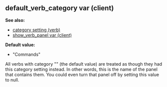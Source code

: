## default_verb_category var (client)
**See also:**
*   [category setting (verb)](/verb/set/category)
*   [show_verb_panel var (client)](/client/var/show_verb_panel)
<!-- -->
**Default value:**
*   \"Commands\"


All verbs with category \"\" (the default value) are treated as
though they had this category setting instead. In other words, this is
the name of the panel that contains them. You could even turn that panel
off by setting this value to null.